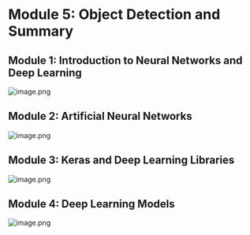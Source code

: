 

# Module 5: Object Detection and Summary
## Module 1: Introduction to Neural Networks and Deep Learning
![image.png](https://prod-files-secure.s3.us-west-2.amazonaws.com/03e82b26-cccb-4906-bb56-adabcbdc0655/a8d40bcb-c482-4026-8872-311e16b2dc63/image.png?X-Amz-Algorithm=AWS4-HMAC-SHA256&X-Amz-Content-Sha256=UNSIGNED-PAYLOAD&X-Amz-Credential=ASIAZI2LB466VSWTCIAH%2F20250205%2Fus-west-2%2Fs3%2Faws4_request&X-Amz-Date=20250205T101600Z&X-Amz-Expires=3600&X-Amz-Security-Token=IQoJb3JpZ2luX2VjECoaCXVzLXdlc3QtMiJHMEUCIQCihI8WRpov%2Fn7U8xEd2Fg3iqDMNTN6BsrUn78pW1O%2FWAIgOwxfkCWkMmVkSUh3A6ZgBpGJy1jBAWnGvZzpIUYKtF4q%2FwMIQxAAGgw2Mzc0MjMxODM4MDUiDFIo9vDviLFGghGuHSrcAx9qgznWipVufljxcD0QHK92YFew1EumSguoPtWEt5M0ybKSR%2B81rcglgY4qMN8qrriRb%2BJXPUeqt5Z6FF%2FBOCQQKqVCICwPWz%2FyIbURR90d7pfAe0Fie6rF8N%2BWu5jOO3YRFQqCbzZWDBC%2F%2F8C2teOsqcdUCRsJ8or1%2F8ITTFdZIeGD%2FkNjszp8c8HDqRvM224131Qf5QMJ3KDH%2FYArUyZJK2O5TW2dlcDonxZG%2FKNQU3%2BBNTLbxS6tJaz3%2Fwy%2FramYPh2dGHtRBmVFFu0mkbe2LSGOri%2FHi0sDBK18tqmb4NUagk%2Bm40XX7RjPKeTY4hlGbFwLVgxv7KLjIXn1COJTOw8gigsplTLhABckxIaPkX%2Bs35XWmbd%2FrX%2B0F306%2FHAaXtmsPcT%2FjrezTh3g7wOV9%2B%2B4Xg4pHNlMZFBdg3oo9B%2FWvcWBmuYShdZh4NaH3Bst4pu%2BIQPfAGA%2BJE3qg%2B3DYZVTmg%2Fd2ZeSuey6vCRH9Xh8lhzwlstPUpFZQkLqdefpc8ZCfmKE3ozfYPS2uyz9us0y1rMuHysNxIYx%2Fq8s5liKVH5ikS6vRZrCwC0otRnZx1RfYqd6i0zDtIwrvHoZHPVcpGhsWqxEIeNd78OIRgKCd7G4cPgNGPf8MIvvjL0GOqUB5TGUE%2Fm%2FSTriVEUDvHMRwjoFGnX7TOR7hMBTNlfzRnGvwJ05eZbTqOBqRCQlcCsVsByF9pCMRTbenmkcDRmbvTXJQMyrkZR%2BAuk98%2FN7R%2BF%2BAUdQ4QZjKTgK5n4KbIT5%2FHPlSJiD3w4Q2oqZnAMD7dJkiB0%2BcWGxpskO%2BrPm5TXqNwayCXbNAqVTB%2FDq7zDTJrtccZjPog28LI7FxpcjaKwzHeI%2B&X-Amz-Signature=681cc631134b4ecb3a96c613b7048b37879702a419e12a346b25953d6ea86da6&X-Amz-SignedHeaders=host&x-id=GetObject)
## Module 2: Artificial Neural Networks
![image.png](https://prod-files-secure.s3.us-west-2.amazonaws.com/03e82b26-cccb-4906-bb56-adabcbdc0655/5157ca89-62da-41d9-a98f-6432b71047a9/image.png?X-Amz-Algorithm=AWS4-HMAC-SHA256&X-Amz-Content-Sha256=UNSIGNED-PAYLOAD&X-Amz-Credential=ASIAZI2LB466VSWTCIAH%2F20250205%2Fus-west-2%2Fs3%2Faws4_request&X-Amz-Date=20250205T101600Z&X-Amz-Expires=3600&X-Amz-Security-Token=IQoJb3JpZ2luX2VjECoaCXVzLXdlc3QtMiJHMEUCIQCihI8WRpov%2Fn7U8xEd2Fg3iqDMNTN6BsrUn78pW1O%2FWAIgOwxfkCWkMmVkSUh3A6ZgBpGJy1jBAWnGvZzpIUYKtF4q%2FwMIQxAAGgw2Mzc0MjMxODM4MDUiDFIo9vDviLFGghGuHSrcAx9qgznWipVufljxcD0QHK92YFew1EumSguoPtWEt5M0ybKSR%2B81rcglgY4qMN8qrriRb%2BJXPUeqt5Z6FF%2FBOCQQKqVCICwPWz%2FyIbURR90d7pfAe0Fie6rF8N%2BWu5jOO3YRFQqCbzZWDBC%2F%2F8C2teOsqcdUCRsJ8or1%2F8ITTFdZIeGD%2FkNjszp8c8HDqRvM224131Qf5QMJ3KDH%2FYArUyZJK2O5TW2dlcDonxZG%2FKNQU3%2BBNTLbxS6tJaz3%2Fwy%2FramYPh2dGHtRBmVFFu0mkbe2LSGOri%2FHi0sDBK18tqmb4NUagk%2Bm40XX7RjPKeTY4hlGbFwLVgxv7KLjIXn1COJTOw8gigsplTLhABckxIaPkX%2Bs35XWmbd%2FrX%2B0F306%2FHAaXtmsPcT%2FjrezTh3g7wOV9%2B%2B4Xg4pHNlMZFBdg3oo9B%2FWvcWBmuYShdZh4NaH3Bst4pu%2BIQPfAGA%2BJE3qg%2B3DYZVTmg%2Fd2ZeSuey6vCRH9Xh8lhzwlstPUpFZQkLqdefpc8ZCfmKE3ozfYPS2uyz9us0y1rMuHysNxIYx%2Fq8s5liKVH5ikS6vRZrCwC0otRnZx1RfYqd6i0zDtIwrvHoZHPVcpGhsWqxEIeNd78OIRgKCd7G4cPgNGPf8MIvvjL0GOqUB5TGUE%2Fm%2FSTriVEUDvHMRwjoFGnX7TOR7hMBTNlfzRnGvwJ05eZbTqOBqRCQlcCsVsByF9pCMRTbenmkcDRmbvTXJQMyrkZR%2BAuk98%2FN7R%2BF%2BAUdQ4QZjKTgK5n4KbIT5%2FHPlSJiD3w4Q2oqZnAMD7dJkiB0%2BcWGxpskO%2BrPm5TXqNwayCXbNAqVTB%2FDq7zDTJrtccZjPog28LI7FxpcjaKwzHeI%2B&X-Amz-Signature=ec76eacf2f2a774267ae1e15d08521c09f02a9c40d95ace9422c854033c29ec5&X-Amz-SignedHeaders=host&x-id=GetObject)
## Module 3: Keras and Deep Learning Libraries
![image.png](https://prod-files-secure.s3.us-west-2.amazonaws.com/03e82b26-cccb-4906-bb56-adabcbdc0655/5089ce50-05f1-470d-ad42-42503bf1df5f/image.png?X-Amz-Algorithm=AWS4-HMAC-SHA256&X-Amz-Content-Sha256=UNSIGNED-PAYLOAD&X-Amz-Credential=ASIAZI2LB466VSWTCIAH%2F20250205%2Fus-west-2%2Fs3%2Faws4_request&X-Amz-Date=20250205T101600Z&X-Amz-Expires=3600&X-Amz-Security-Token=IQoJb3JpZ2luX2VjECoaCXVzLXdlc3QtMiJHMEUCIQCihI8WRpov%2Fn7U8xEd2Fg3iqDMNTN6BsrUn78pW1O%2FWAIgOwxfkCWkMmVkSUh3A6ZgBpGJy1jBAWnGvZzpIUYKtF4q%2FwMIQxAAGgw2Mzc0MjMxODM4MDUiDFIo9vDviLFGghGuHSrcAx9qgznWipVufljxcD0QHK92YFew1EumSguoPtWEt5M0ybKSR%2B81rcglgY4qMN8qrriRb%2BJXPUeqt5Z6FF%2FBOCQQKqVCICwPWz%2FyIbURR90d7pfAe0Fie6rF8N%2BWu5jOO3YRFQqCbzZWDBC%2F%2F8C2teOsqcdUCRsJ8or1%2F8ITTFdZIeGD%2FkNjszp8c8HDqRvM224131Qf5QMJ3KDH%2FYArUyZJK2O5TW2dlcDonxZG%2FKNQU3%2BBNTLbxS6tJaz3%2Fwy%2FramYPh2dGHtRBmVFFu0mkbe2LSGOri%2FHi0sDBK18tqmb4NUagk%2Bm40XX7RjPKeTY4hlGbFwLVgxv7KLjIXn1COJTOw8gigsplTLhABckxIaPkX%2Bs35XWmbd%2FrX%2B0F306%2FHAaXtmsPcT%2FjrezTh3g7wOV9%2B%2B4Xg4pHNlMZFBdg3oo9B%2FWvcWBmuYShdZh4NaH3Bst4pu%2BIQPfAGA%2BJE3qg%2B3DYZVTmg%2Fd2ZeSuey6vCRH9Xh8lhzwlstPUpFZQkLqdefpc8ZCfmKE3ozfYPS2uyz9us0y1rMuHysNxIYx%2Fq8s5liKVH5ikS6vRZrCwC0otRnZx1RfYqd6i0zDtIwrvHoZHPVcpGhsWqxEIeNd78OIRgKCd7G4cPgNGPf8MIvvjL0GOqUB5TGUE%2Fm%2FSTriVEUDvHMRwjoFGnX7TOR7hMBTNlfzRnGvwJ05eZbTqOBqRCQlcCsVsByF9pCMRTbenmkcDRmbvTXJQMyrkZR%2BAuk98%2FN7R%2BF%2BAUdQ4QZjKTgK5n4KbIT5%2FHPlSJiD3w4Q2oqZnAMD7dJkiB0%2BcWGxpskO%2BrPm5TXqNwayCXbNAqVTB%2FDq7zDTJrtccZjPog28LI7FxpcjaKwzHeI%2B&X-Amz-Signature=d0efba8b0812d6b2c0d301e90435619807aa3b94fcb695a2443ce1dbcba818c9&X-Amz-SignedHeaders=host&x-id=GetObject)
## Module 4: Deep Learning Models
![image.png](https://prod-files-secure.s3.us-west-2.amazonaws.com/03e82b26-cccb-4906-bb56-adabcbdc0655/4e22fcb0-cfbc-4d28-b961-b9b8fde071f0/image.png?X-Amz-Algorithm=AWS4-HMAC-SHA256&X-Amz-Content-Sha256=UNSIGNED-PAYLOAD&X-Amz-Credential=ASIAZI2LB466VSWTCIAH%2F20250205%2Fus-west-2%2Fs3%2Faws4_request&X-Amz-Date=20250205T101600Z&X-Amz-Expires=3600&X-Amz-Security-Token=IQoJb3JpZ2luX2VjECoaCXVzLXdlc3QtMiJHMEUCIQCihI8WRpov%2Fn7U8xEd2Fg3iqDMNTN6BsrUn78pW1O%2FWAIgOwxfkCWkMmVkSUh3A6ZgBpGJy1jBAWnGvZzpIUYKtF4q%2FwMIQxAAGgw2Mzc0MjMxODM4MDUiDFIo9vDviLFGghGuHSrcAx9qgznWipVufljxcD0QHK92YFew1EumSguoPtWEt5M0ybKSR%2B81rcglgY4qMN8qrriRb%2BJXPUeqt5Z6FF%2FBOCQQKqVCICwPWz%2FyIbURR90d7pfAe0Fie6rF8N%2BWu5jOO3YRFQqCbzZWDBC%2F%2F8C2teOsqcdUCRsJ8or1%2F8ITTFdZIeGD%2FkNjszp8c8HDqRvM224131Qf5QMJ3KDH%2FYArUyZJK2O5TW2dlcDonxZG%2FKNQU3%2BBNTLbxS6tJaz3%2Fwy%2FramYPh2dGHtRBmVFFu0mkbe2LSGOri%2FHi0sDBK18tqmb4NUagk%2Bm40XX7RjPKeTY4hlGbFwLVgxv7KLjIXn1COJTOw8gigsplTLhABckxIaPkX%2Bs35XWmbd%2FrX%2B0F306%2FHAaXtmsPcT%2FjrezTh3g7wOV9%2B%2B4Xg4pHNlMZFBdg3oo9B%2FWvcWBmuYShdZh4NaH3Bst4pu%2BIQPfAGA%2BJE3qg%2B3DYZVTmg%2Fd2ZeSuey6vCRH9Xh8lhzwlstPUpFZQkLqdefpc8ZCfmKE3ozfYPS2uyz9us0y1rMuHysNxIYx%2Fq8s5liKVH5ikS6vRZrCwC0otRnZx1RfYqd6i0zDtIwrvHoZHPVcpGhsWqxEIeNd78OIRgKCd7G4cPgNGPf8MIvvjL0GOqUB5TGUE%2Fm%2FSTriVEUDvHMRwjoFGnX7TOR7hMBTNlfzRnGvwJ05eZbTqOBqRCQlcCsVsByF9pCMRTbenmkcDRmbvTXJQMyrkZR%2BAuk98%2FN7R%2BF%2BAUdQ4QZjKTgK5n4KbIT5%2FHPlSJiD3w4Q2oqZnAMD7dJkiB0%2BcWGxpskO%2BrPm5TXqNwayCXbNAqVTB%2FDq7zDTJrtccZjPog28LI7FxpcjaKwzHeI%2B&X-Amz-Signature=01fa07c1659eb699b4e80ccfc6d4df650b2381b7f997c9d680afcf0f6452c1c9&X-Amz-SignedHeaders=host&x-id=GetObject)